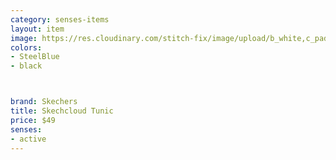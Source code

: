 ```yaml
---
category: senses-items
layout: item
image: https://res.cloudinary.com/stitch-fix/image/upload/b_white,c_pad,dpr_1.0,f_auto,h_150,q_auto,w_150/v1696411400/sz9hfahbixrwzu38jkma.jpg
colors: 
- SteelBlue
- black



brand: Skechers
title: Skechcloud Tunic
price: $49
senses:
- active
---
```





